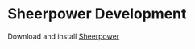 # Sheerpower Development

Download and install [Sheerpower](https://www.sp4gl.com/download-sheerpower)
